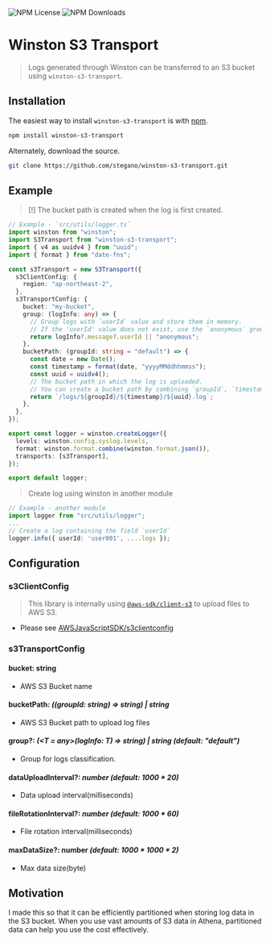 ![NPM License](https://img.shields.io/npm/l/winston-s3-transport)
![NPM Downloads](https://img.shields.io/npm/dw/winston-s3-transport)

# Winston S3 Transport
> Logs generated through Winston can be transferred to an S3 bucket using `winston-s3-transport`.

## Installation

The easiest way to install `winston-s3-transport` is with [npm](https://www.npmjs.com/package/winston-s3-transport).

```bash
npm install winston-s3-transport
```

Alternately, download the source.

```bash
git clone https://github.com/stegano/winston-s3-transport.git
```

## Example
> [!] The bucket path is created when the log is first created.
```ts
// Example - `src/utils/logger.ts`
import winston from "winston";
import S3Transport from "winston-s3-transport";
import { v4 as uuidv4 } from "uuid";
import { format } from "date-fns";

const s3Transport = new S3Transport({
  s3ClientConfig: {
    region: "ap-northeast-2",
  },
  s3TransportConfig: {
    bucket: "my-bucket",
    group: (logInfo: any) => {
      // Group logs with `userId` value and store them in memory. 
      // If the 'userId' value does not exist, use the `anonymous` group.
      return logInfo?.message?.userId || "anonymous";
    },
    bucketPath: (groupId: string = "default") => {
      const date = new Date();
      const timestamp = format(date, "yyyyMMddhhmmss");
      const uuid = uuidv4();
      // The bucket path in which the log is uploaded. 
      // You can create a bucket path by combining `groupId`, `timestamp`, and `uuid` values.
      return `/logs/${groupId}/${timestamp}/${uuid}.log`;
    },
  },
});

export const logger = winston.createLogger({
  levels: winston.config.syslog.levels,
  format: winston.format.combine(winston.format.json()),
  transports: [s3Transport],
});

export default logger;
```

> Create log using winston in another module
```ts
// Example - another module
import logger from "src/utils/logger";
...
// Create a log containing the field `userId`
logger.info({ userId: 'user001', ....logs });
```


## Configuration
### s3ClientConfig
> This library is internally using [`@aws-sdk/client-s3`](https://www.npmjs.com/package/@aws-sdk/client-s3) to upload files to AWS S3.
  * Please see [AWSJavaScriptSDK/s3clientconfig](https://docs.aws.amazon.com/AWSJavaScriptSDK/v3/latest/clients/client-s3/interfaces/s3clientconfig.html)
### s3TransportConfig
#### bucket: string
  * AWS S3 Bucket name
#### bucketPath: _((groupId: string) => string) | string_
  * AWS S3 Bucket path to upload log files
#### group?: _(<T = any>(logInfo: T) => string) | string (default: "default")_
  * Group for logs classification.
#### dataUploadInterval?: _number (default: 1000 * 20)_
  * Data upload interval(milliseconds)
#### fileRotationInterval?: _number (default: 1000 * 60)_
  * File rotation interval(milliseconds)
#### maxDataSize?: number _(default: 1000 * 1000 * 2)_
  * Max data size(byte)


## Motivation
I made this so that it can be efficiently partitioned when storing log data in the S3 bucket. When you use vast amounts of S3 data in Athena, partitioned data can help you use the cost effectively.
